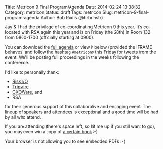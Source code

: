Title: Metricon 9 Final Program/Agenda
Date: 2014-02-24 13:38:32
Category: metricon
Status: draft
Tags: metricon
Slug: metricon-9-final-program-agenda
Author: Bob Rudis (@hrbrmstr)

Jay & I had the privilege of co-coordinating Metricon 9 this year. It's co-located with RSA again this year and is on Friday (the 28th) in Room 132 from 0800-1700 (officially starting at 0900).

You can download the [full agenda](http://datadrivensecurity.info/blog/extra/metricon9-agenda.pdf) or view it below (provided the IFRAME behaves) and follow the hashtag `#metricon9` this Friday for tweets from the event. We'll be posting full proceedings in the weeks following the conference.

I'd like to personally thank:

- [Risk I/O]()
- [Tripwire]()
- [CXOWare](), and
- [RSA]()

for their generous support of this collaborative and engaging event. The lineup of speakers and attendees is exceptional and a good time will be had by all who attend.

If you are attending (there's space left, so hit me up if you still want to go), you may even win a copy of [a certain book](http://amzn.to/ddsec) :-)

<div id="pdf" style="width:100%">
  <object width="630" height="500" type="application/pdf" data="//blog/extra/metricon9-agenda.pdf?#zoom=85&scrollbar=0&toolbar=0&navpanes=0" id="pdf_content">
    <p>Your browser is not allowing you to see embedded PDFs :-(</p>
  </object>
</div>
